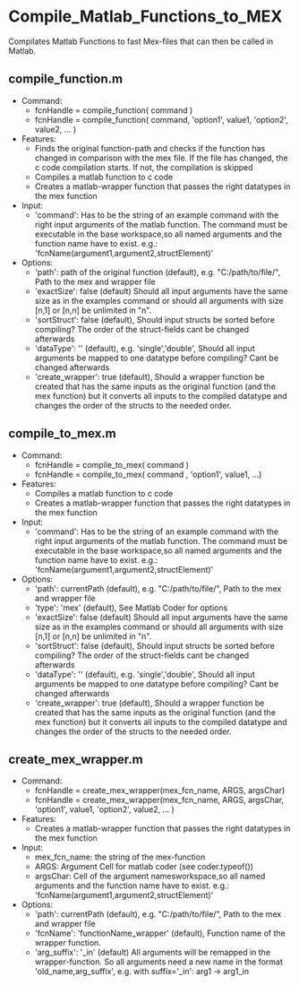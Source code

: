 # Compile_Matlab_Functions_to_MEX
Compilates Matlab Functions to fast Mex-files that can then be called in Matlab.

## compile_function.m
- Command:
  - fcnHandle = compile_function( command )
  - fcnHandle = compile_function( command, 'option1', value1, 'option2', value2, ... )
- Features:
  - Finds the original function-path and checks if the function has changed in comparison with the mex file. If the file has changed, the c code compilation starts. If not, the compilation is skipped
  - Compiles a matlab function to c code 
  - Creates a matlab-wrapper function that passes the right datatypes in the mex function
- Input:
  - 'command': Has to be the string of an example command with the right input arguments of the matlab function. The command must be executable in the base workspace,so all named arguments and the function name have to exist. e.g.: 'fcnName(argument1,argument2,structElement)'
- Options: 
  - 'path': path of the original function (default), e.g. "C:/path/to/file/", Path to the mex and wrapper file
  - 'exactSize': false (default) Should all input arguments have the same size as in the examples command or should all arguments with size [n,1] or [n,n] be unlimited in "n".
  - 'sortStruct': false (default), Should input structs be sorted before compiling? The order of the struct-fields cant be changed afterwards
  - 'dataType': '' (default), e.g. 'single','double', Should all input arguments be mapped to one datatype before compiling? Cant be changed afterwards
  - 'create_wrapper': true (default), Should a wrapper function be created that has the same inputs as the original function (and the mex function) but it converts all inputs to the compiled datatype and changes the order of the structs to the needed order.

## compile_to_mex.m
- Command:
  - fcnHandle = compile_to_mex( command )
  - fcnHandle = compile_to_mex( command , 'option1', value1, ...)
- Features:
  - Compiles a matlab function to c code 
  - Creates a matlab-wrapper function that passes the right datatypes in the mex function
- Input:
  - 'command': Has to be the string of an example command with the right input arguments of the matlab function. The command must be executable in the base workspace,so all named arguments and the function name have to exist. e.g.: 'fcnName(argument1,argument2,structElement)'
- Options: 
  - 'path': currentPath (default), e.g. "C:/path/to/file/", Path to the mex and wrapper file
  - 'type': 'mex' (default), See Matlab Coder for options
  - 'exactSize': false (default) Should all input arguments have the same size as in the examples command or should all arguments with size [n,1] or [n,n] be unlimited in "n".
  - 'sortStruct': false (default), Should input structs be sorted before compiling? The order of the struct-fields cant be changed afterwards
  - 'dataType': '' (default), e.g. 'single','double', Should all input arguments be mapped to one datatype before compiling? Cant be changed afterwards
  - 'create_wrapper': true (default), Should a wrapper function be created that has the same inputs as the original function (and the mex function) but it converts all inputs to the compiled datatype and changes the order of the structs to the needed order.

## create_mex_wrapper.m
- Command:
  - fcnHandle = create_mex_wrapper(mex_fcn_name, ARGS, argsChar)
  - fcnHandle = create_mex_wrapper(mex_fcn_name, ARGS, argsChar, 'option1', value1, 'option2', value2, ... )
- Features:
  - Creates a matlab-wrapper function that passes the right datatypes in the mex function
- Input:
  - mex_fcn_name: the string of the mex-function
  - ARGS: Argument Cell for matlab coder (see coder.typeof())
  - argsChar: Cell of the argument namesworkspace,so all named arguments and the function name have to exist. e.g.: 'fcnName(argument1,argument2,structElement)'
- Options: 
  - 'path': currentPath (default), e.g. "C:/path/to/file/", Path to the mex and wrapper file
  - 'fcnName':  'functionName_wrapper' (default), Function name of the wrapper function.
  - 'arg_suffix': '_in' (default)  All arguments will be remapped in the wrapper-function. So all arguments need a new name in the format 'old_name,arg_suffix', e.g. with suffix='_in': arg1 -> arg1_in
